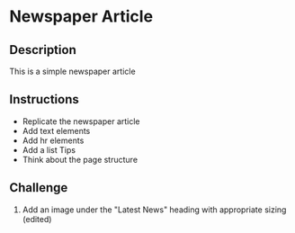 # Newspaper Article

## Description 
This is a simple newspaper article 

## Instructions 
- Replicate the newspaper article 
- Add text elements 
- Add hr elements 
- Add a list Tips 
- Think about the page structure 

## Challenge 
1. Add an image under the "Latest News" heading with appropriate sizing (edited)
